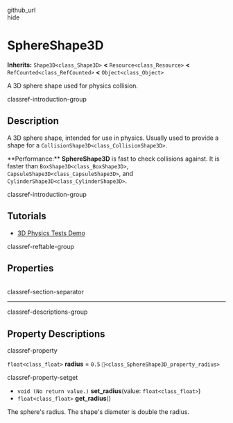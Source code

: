 github\_url  
hide

# SphereShape3D

**Inherits:** `Shape3D<class_Shape3D>` **&lt;**
`Resource<class_Resource>` **&lt;** `RefCounted<class_RefCounted>`
**&lt;** `Object<class_Object>`

A 3D sphere shape used for physics collision.

classref-introduction-group

## Description

A 3D sphere shape, intended for use in physics. Usually used to provide
a shape for a `CollisionShape3D<class_CollisionShape3D>`.

\*\*Performance:\*\* **SphereShape3D** is fast to check collisions
against. It is faster than `BoxShape3D<class_BoxShape3D>`,
`CapsuleShape3D<class_CapsuleShape3D>`, and
`CylinderShape3D<class_CylinderShape3D>`.

classref-introduction-group

## Tutorials

-   [3D Physics Tests
    Demo](https://godotengine.org/asset-library/asset/2747)

classref-reftable-group

## Properties

<table>
<tbody>
<tr>
</tr>
</tbody>
</table>

classref-section-separator

------------------------------------------------------------------------

classref-descriptions-group

## Property Descriptions

classref-property

`float<class_float>` **radius** = `0.5`
`🔗<class_SphereShape3D_property_radius>`

classref-property-setget

-   `void (No return value.)` **set\_radius**(value:
    `float<class_float>`)
-   `float<class_float>` **get\_radius**()

The sphere's radius. The shape's diameter is double the radius.
